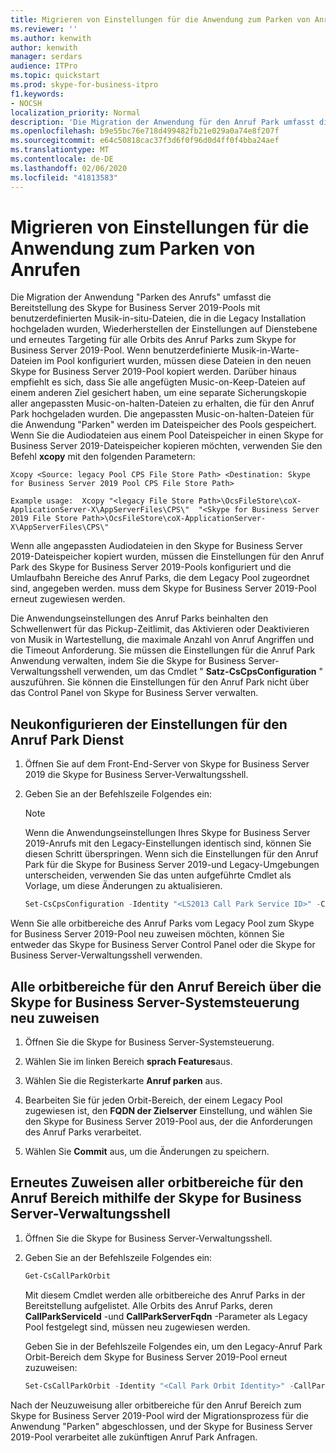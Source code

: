 ```yaml
---
title: Migrieren von Einstellungen für die Anwendung zum Parken von Anrufen
ms.reviewer: ''
ms.author: kenwith
author: kenwith
manager: serdars
audience: ITPro
ms.topic: quickstart
ms.prod: skype-for-business-itpro
f1.keywords:
- NOCSH
localization_priority: Normal
description: 'Die Migration der Anwendung für den Anruf Park umfasst die Bereitstellung des Skype for Business Server 2019-Pools mit benutzerdefinierten Musikdateien, die in die Legacy Installation hochgeladen wurden, Wiederherstellen der Einstellungen für den Service Level und erneutes anvisieren aller Orbits des Anruf Parks an die Skype for Business Server 2019-Pool. Wenn benutzerdefinierte Musik-in-Warte-Dateien im Pool konfiguriert wurden, müssen diese Dateien in den neuen Skype for Business Server 2019-Pool kopiert werden. Darüber hinaus empfiehlt es sich, dass Sie alle für den Anruf Park angepassten Music-on-halten-Dateien von einem anderen Ziel aus sichern, um eine separate Sicherungskopie aller angepassten Music-on-halten-Dateien zu erhalten, die für den Anruf Park hochgeladen wurden. Die angepassten Music-on-halten-Dateien für die Anwendung "Parken" werden im Dateispeicher des Pools gespeichert. Wenn Sie die Audiodateien aus einem Pool Dateispeicher in einen Skype for Business Server 2019-Dateispeicher kopieren möchten, verwenden Sie den Befehl xcopy mit den folgenden Parametern:'
ms.openlocfilehash: b9e55bc76e718d499482fb21e029a0a74e8f207f
ms.sourcegitcommit: e64c50818cac37f3d6f0f96d0d4ff0f4bba24aef
ms.translationtype: MT
ms.contentlocale: de-DE
ms.lasthandoff: 02/06/2020
ms.locfileid: "41813583"
---
```

# <a name="migrate-call-park-application-settings"></a>Migrieren von Einstellungen für die Anwendung zum Parken von Anrufen

Die Migration der Anwendung "Parken des Anrufs" umfasst die Bereitstellung des Skype for Business Server 2019-Pools mit benutzerdefinierten Musik-in-situ-Dateien, die in die Legacy Installation hochgeladen wurden, Wiederherstellen der Einstellungen auf Dienstebene und erneutes Targeting für alle Orbits des Anruf Parks zum Skype for Business Server 2019-Pool. Wenn benutzerdefinierte Musik-in-Warte-Dateien im Pool konfiguriert wurden, müssen diese Dateien in den neuen Skype for Business Server 2019-Pool kopiert werden. Darüber hinaus empfiehlt es sich, dass Sie alle angefügten Music-on-Keep-Dateien auf einem anderen Ziel gesichert haben, um eine separate Sicherungskopie aller angepassten Music-on-halten-Dateien zu erhalten, die für den Anruf Park hochgeladen wurden. Die angepassten Music-on-halten-Dateien für die Anwendung "Parken" werden im Dateispeicher des Pools gespeichert. Wenn Sie die Audiodateien aus einem Pool Dateispeicher in einen Skype for Business Server 2019-Dateispeicher kopieren möchten, verwenden Sie den Befehl **xcopy** mit den folgenden Parametern: 

```
Xcopy <Source: legacy Pool CPS File Store Path> <Destination: Skype for Business Server 2019 Pool CPS File Store Path>
```

```
Example usage:  Xcopy "<legacy File Store Path>\OcsFileStore\coX-ApplicationServer-X\AppServerFiles\CPS\"  "<Skype for Business Server 2019 File Store Path>\OcsFileStore\coX-ApplicationServer-X\AppServerFiles\CPS\" 
```

Wenn alle angepassten Audiodateien in den Skype for Business Server 2019-Dateispeicher kopiert wurden, müssen die Einstellungen für den Anruf Park des Skype for Business Server 2019-Pools konfiguriert und die Umlaufbahn Bereiche des Anruf Parks, die dem Legacy Pool zugeordnet sind, angegeben werden. muss dem Skype for Business Server 2019-Pool erneut zugewiesen werden.

Die Anwendungseinstellungen des Anruf Parks beinhalten den Schwellenwert für das Pickup-Zeitlimit, das Aktivieren oder Deaktivieren von Musik in Wartestellung, die maximale Anzahl von Anruf Angriffen und die Timeout Anforderung. Sie müssen die Einstellungen für die Anruf Park Anwendung verwalten, indem Sie die Skype for Business Server-Verwaltungsshell verwenden, um das Cmdlet " **Satz-CsCpsConfiguration** " auszuführen. Sie können die Einstellungen für den Anruf Park nicht über das Control Panel von Skype for Business Server verwalten. 

## <a name="reconfigure-the-call-park-service-settings"></a>Neukonfigurieren der Einstellungen für den Anruf Park Dienst

1. Öffnen Sie auf dem Front-End-Server von Skype for Business Server 2019 die Skype for Business Server-Verwaltungsshell.

2. Geben Sie an der Befehlszeile Folgendes ein:

    > [!NOTE]
    > Wenn die Anwendungseinstellungen Ihres Skype for Business Server 2019-Anrufs mit den Legacy-Einstellungen identisch sind, können Sie diesen Schritt überspringen. Wenn sich die Einstellungen für den Anruf Park für die Skype for Business Server 2019-und Legacy-Umgebungen unterscheiden, verwenden Sie das unten aufgeführte Cmdlet als Vorlage, um diese Änderungen zu aktualisieren. 

   ```PowerShell
   Set-CsCpsConfiguration -Identity "<LS2013 Call Park Service ID>" -CallPickupTimeoutThreshold "<LS2010 CPS TimeSpan>" -EnableMusicOnHold "<LS2010 CPS value>" -MaxCallPickupAttempts "<LS2010 CPS pickup attempts>" -OnTimeoutURI "<LS2010 CPS timeout URI>"
   ```

Wenn Sie alle orbitbereiche des Anruf Parks vom Legacy Pool zum Skype for Business Server 2019-Pool neu zuweisen möchten, können Sie entweder das Skype for Business Server Control Panel oder die Skype for Business Server-Verwaltungsshell verwenden. 

## <a name="reassign-all-call-park-orbit-ranges-using-skype-for-business-server-control-panel"></a>Alle orbitbereiche für den Anruf Bereich über die Skype for Business Server-Systemsteuerung neu zuweisen

1. Öffnen Sie die Skype for Business Server-Systemsteuerung.

2. Wählen Sie im linken Bereich **sprach Features**aus.

3. Wählen Sie die Registerkarte **Anruf parken** aus. 

4. Bearbeiten Sie für jeden Orbit-Bereich, der einem Legacy Pool zugewiesen ist, den **FQDN der Zielserver** Einstellung, und wählen Sie den Skype for Business Server 2019-Pool aus, der die Anforderungen des Anruf Parks verarbeitet. 

5. Wählen Sie **Commit** aus, um die Änderungen zu speichern. 

## <a name="reassign-all-call-park-orbit-ranges-using-skype-for-business-server-management-shell"></a>Erneutes Zuweisen aller orbitbereiche für den Anruf Bereich mithilfe der Skype for Business Server-Verwaltungsshell

1. Öffnen Sie die Skype for Business Server-Verwaltungsshell.

2. Geben Sie an der Befehlszeile Folgendes ein:

   ```PowerShell
   Get-CsCallParkOrbit
   ```

    Mit diesem Cmdlet werden alle orbitbereiche des Anruf Parks in der Bereitstellung aufgelistet. Alle Orbits des Anruf Parks, deren **CallParkServiceId** -und **CallParkServerFqdn** -Parameter als Legacy Pool festgelegt sind, müssen neu zugewiesen werden. 

    Geben Sie in der Befehlszeile Folgendes ein, um den Legacy-Anruf Park Orbit-Bereich dem Skype for Business Server 2019-Pool erneut zuzuweisen:

   ```PowerShell
   Set-CsCallParkOrbit -Identity "<Call Park Orbit Identity>" -CallParkService "service:ApplicationServer:<Skype for Business Server 2019 Pool FQDN>"
   ```

Nach der Neuzuweisung aller orbitbereiche für den Anruf Bereich zum Skype for Business Server 2019-Pool wird der Migrationsprozess für die Anwendung "Parken" abgeschlossen, und der Skype for Business Server 2019-Pool verarbeitet alle zukünftigen Anruf Park Anfragen.


